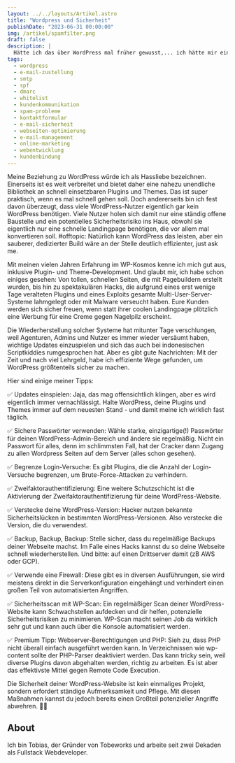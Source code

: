 ```yaml
---
layout: ../../layouts/Artikel.astro
title: "Wordpress und Sicherheit"
publishDate: "2023-06-31 00:00:00"
img: /artikel/spamfilter.png
draft: false
description: |
  Hätte ich das über WordPress mal früher gewusst,... ich hätte mir einiges an Arbeit erspart.
tags:
  - wordpress
  - e-mail-zustellung
  - smtp
  - spf
  - dmarc
  - whitelist
  - kundenkommunikation
  - spam-probleme
  - kontaktformular
  - e-mail-sicherheit
  - webseiten-optimierung
  - e-mail-management
  - online-marketing
  - webentwicklung
  - kundenbindung
---
```



Meine Beziehung zu WordPress würde ich als Hassliebe bezeichnen. Einerseits ist es weit verbreitet und bietet daher eine nahezu unendliche Bibliothek an schnell einsetzbaren Plugins und Themes. Das ist super praktisch, wenn es mal schnell gehen soll. Doch andererseits bin ich fest davon überzeugt, dass viele WordPress-Nutzer eigentlich gar kein WordPress benötigen. Viele Nutzer holen sich damit nur eine ständig offene Baustelle und ein potentielles Sicherheitsrisiko ins Haus, obwohl sie eigentlich nur eine schnelle Landingpage benötigen, die vor allem mal konvertieren soll. #offtopic: Natürlich kann WordPress das leisten, aber ein sauberer, dedizierter Build wäre an der Stelle deutlich effizienter, just ask me.

Mit meinen vielen Jahren Erfahrung im WP-Kosmos kenne ich mich gut aus, inklusive Plugin- und Theme-Development. Und glaubt mir, ich habe schon einiges gesehen: Von tollen, schnellen Seiten, die mit Pagebuildern erstellt wurden, bis hin zu spektakulären Hacks, die aufgrund eines erst wenige Tage veralteten Plugins und eines Exploits gesamte Multi-User-Server-Systeme lahmgelegt oder mit Malware verseucht haben. Eure Kunden werden sich sicher freuen, wenn statt ihrer coolen Landingpage plötzlich eine Werbung für eine Creme gegen Nagelpilz erscheint.

Die Wiederherstellung solcher Systeme hat mitunter Tage verschlungen, weil Agenturen, Admins und Nutzer es immer wieder versäumt haben, wichtige Updates einzuspielen und sich das auch bei indonesischen Scriptkiddies rumgesprochen hat. Aber es gibt gute Nachrichten: Mit der Zeit und nach viel Lehrgeld, habe ich effiziente Wege gefunden, um WordPress größtenteils sicher zu machen.

Hier sind einige meiner Tipps:

✅ Updates einspielen: Jaja, das mag offensichtlich klingen, aber es wird eigentlich immer vernachlässigt. Halte WordPress, deine Plugins und Themes immer auf dem neuesten Stand - und damit meine ich wirklich fast täglich.

✅ Sichere Passwörter verwenden: Wähle starke, einzigartige(!) Passwörter für deinen WordPress-Admin-Bereich und ändere sie regelmäßig. Nicht ein Passwort für alles, denn im schlimmsten Fall, hat der Cracker dann Zugang zu allen Wordpress Seiten auf dem Server (alles schon gesehen).

✅ Begrenze Login-Versuche: Es gibt Plugins, die die Anzahl der Login-Versuche begrenzen, um Brute-Force-Attacken zu verhindern.

✅ Zweifaktorauthentifizierung: Eine weitere Schutzschicht ist die Aktivierung der Zweifaktorauthentifizierung für deine WordPress-Website.

✅ Verstecke deine WordPress-Version: Hacker nutzen bekannte Sicherheitslücken in bestimmten WordPress-Versionen. Also verstecke die Version, die du verwendest.

✅ Backup, Backup, Backup: Stelle sicher, dass du regelmäßige Backups deiner Webseite machst. Im Falle eines Hacks kannst du so deine Webseite schnell wiederherstellen. Und bitte: auf einen Drittserver damit (zB AWS oder GCP).

✅ Verwende eine Firewall: Diese gibt es in diversen Ausführungen, sie wird meistens direkt in die Serverkonfiguration eingehängt und verhindert einen großen Teil von automatisierten Angriffen.

✅ Sicherheitsscan mit WP-Scan: Ein regelmäßiger Scan deiner WordPress-Website kann Schwachstellen aufdecken und dir helfen, potenzielle Sicherheitsrisiken zu minimieren. WP-Scan macht seinen Job da wirklich sehr gut und kann auch über die Konsole automatisiert werden.

✅ Premium Tipp: Webserver-Berechtigungen und PHP: Sieh zu, dass PHP nicht überall einfach ausgeführt werden kann. In Verzeichnissen wie wp-content sollte der PHP-Parser deaktiviert werden. Das kann tricky sein, weil diverse Plugins davon abgehalten werden, richtig zu arbeiten. Es ist aber das effektivste Mittel gegen Remote Code Execution.

Die Sicherheit deiner WordPress-Website ist kein einmaliges Projekt, sondern erfordert ständige Aufmerksamkeit und Pflege. Mit diesen Maßnahmen kannst du jedoch bereits einen Großteil potenzieller Angriffe abwehren. 💪🔐


## About
Ich bin Tobias, der Gründer von Tobeworks und arbeite seit zwei Dekaden als Fullstack Webdeveloper. 